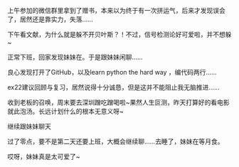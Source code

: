 上午参加的微信群里拿到了赠书，本来以为终于有一次拼运气，后来才发现误会了，居然还是靠实力，失落……

下午看文献，为什么就是躲不开贝叶斯？！不过，信号检测论好可爱啦，并不想躲~

正常下班，回家发现妹妹在。于是跟妹妹闲聊……

良心发现打开了GitHub，以及learn python the hard way ，编代码两行……

ex22建议回顾与复习，居然说得十分诚恳，但是这并不能阻止我无脑推进……

收到老板的召唤，周末要去深圳蹭吃蹭喝啦~果然人生叵测，昨天打算好的看电影就此泡汤。长远计划什么的根本无意义呀~

继续跟妹妹聊天

过了零点，要不是第二天还要上班，大概会继续聊……去睡了，妹妹在等月食。

哎呀，妹妹真是太可爱了~
